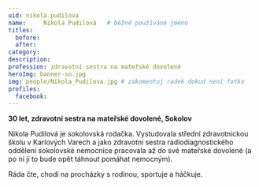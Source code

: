```yaml
---
uid: nikola.pudilova
name:     Nikola Pudilová 	# běžně používáné jméno
titles:
  before: 
  after:
category:
description: 
profession: zdravotní sestra na mateřské dovolené
heroImg: banner-so.jpg
img: people/Nikola_Pudilova.jpg # zakomentuj radek dokud není fotka
profiles:
  facebook:
---
```

**30 let, zdravotní sestra na mateřské dovolené, Sokolov**

Nikola Pudilová je sokolovská rodačka. Vystudovala střední zdravotnickou školu v Karlových Varech a jako zdravotní sestra radiodiagnostického oddělení sokolovské nemocnice pracovala až do své mateřské dovolené (a po ní jí to bude opět táhnout pomáhat nemocným).

Ráda čte, chodí na procházky s rodinou, sportuje a háčkuje.
